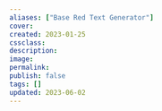 ```yaml
---
aliases: ["Base Red Text Generator"]
cover: 
created: 2023-01-25
cssclass: 
description: 
image: 
permalink: 
publish: false
tags: []
updated: 2023-06-02
---
```


